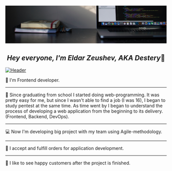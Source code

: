 [![Header](https://github.com/destery/destery/blob/main/images/desterybg.png)](https://github.com/destery)


##                                    <center><i>Hey everyone, I'm Eldar Zeushev, AKA Destery</i>:raised_hands:</center>


[![Header](https://github.com/destery/destery/blob/main/images/desteryHeaderImage.png)](https://github.com/destery)


:raising_hand: I'm Frontend developer.
___ 
:book: Since graduating from school I started doing web-programming. It was pretty easy for me, but since I wasn't able to find a job (I was 16), I began to study pentest at the same time. As time went by I began to understand the process of developing a web application from the beginning to its delivery. (Frontend, Backend, DevOps).
___
:computer: Now I'm developing big project with my team using Agile-methodology.
___
:pencil: I accept and fulfill orders for application development.
___
:two_men_holding_hands: I like to see happy customers after the project is finished.
